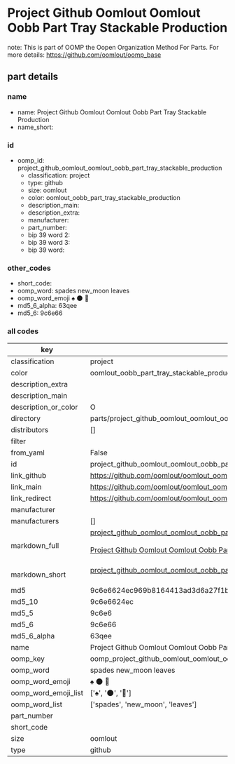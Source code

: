 # Project Github Oomlout Oomlout Oobb Part Tray Stackable Production  

note: This is part of OOMP the Oopen Organization Method For Parts. For more details: https://github.com/oomlout/oomp_base

##  part details
  







### name
* name: Project Github Oomlout Oomlout Oobb Part Tray Stackable Production
* name_short: 
### id
* oomp_id: project_github_oomlout_oomlout_oobb_part_tray_stackable_production
  * classification: project
  * type: github
  * size: oomlout
  * color: oomlout_oobb_part_tray_stackable_production
  * description_main: 
  * description_extra: 
  * manufacturer: 
  * part_number: 
  * bip 39 word 2: 
  * bip 39 word 3: 
  * bip 39 word: 

### other_codes
* short_code: 
* oomp_word: spades new_moon leaves
* oomp_word_emoji :spades: :new_moon: :leaves:
* md5_6_alpha: 63qee
* md5_6: 9c6e66









### all codes 
| key | value |  
| --- | --- |  
| classification | project |  
| color | oomlout_oobb_part_tray_stackable_production |  
| description_extra |  |  
| description_main |  |  
| description_or_color | O  |  
| directory | parts/project_github_oomlout_oomlout_oobb_part_tray_stackable_production |  
| distributors | [] |  
| filter |  |  
| from_yaml | False |  
| id | project_github_oomlout_oomlout_oobb_part_tray_stackable_production |  
| link_github | https://github.com/oomlout/oomlout_oomp_version_1_messy/tree/main/parts/project_github_oomlout_oomlout_oobb_part_tray_stackable_production |  
| link_main | https://github.com/oomlout/oomlout_oomp_version_1_messy/tree/main/parts/project_github_oomlout_oomlout_oobb_part_tray_stackable_production |  
| link_redirect | https://github.com/oomlout/oomlout_oomp_version_1_messy/tree/main/parts/project_github_oomlout_oomlout_oobb_part_tray_stackable_production |  
| manufacturer |  |  
| manufacturers | [] |  
| markdown_full | [project_github_oomlout_oomlout_oobb_part_tray_stackable_production](none)<br>[](none)<br>[Project Github Oomlout Oomlout Oobb Part Tray Stackable Production](none)<br><br> |  
| markdown_short | [project_github_oomlout_oomlout_oobb_part_tray_stackable_production](none)<br><br> |  
| md5 | 9c6e6624ec969b8164413ad3d6a27f1b |  
| md5_10 | 9c6e6624ec |  
| md5_5 | 9c6e6 |  
| md5_6 | 9c6e66 |  
| md5_6_alpha | 63qee |  
| name | Project Github Oomlout Oomlout Oobb Part Tray Stackable Production |  
| oomp_key | oomp_project_github_oomlout_oomlout_oobb_part_tray_stackable_production |  
| oomp_word | spades new_moon leaves |  
| oomp_word_emoji | :spades: :new_moon: :leaves: |  
| oomp_word_emoji_list | [':spades:', ':new_moon:', ':leaves:'] |  
| oomp_word_list | ['spades', 'new_moon', 'leaves'] |  
| part_number |  |  
| short_code |  |  
| size | oomlout |  
| type | github |  
